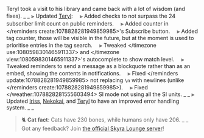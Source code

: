 Teryl took a visit to his library and came back with a lot of wisdom (and fixes).
_ _
⫸ Updated [Teryl](https://discord.com/api/oauth2/authorize?client_id=948377583626637343&permissions=1074004032&scope=applications.commands%20bot):
　⪢ Added checks to not surpass the 24 subscriber limit count on public reminders.
　⪢ Added counter in </reminders create:1078828281949859985>'s Subscribe button.
　⪢ Added tag counter, those will be visible in the future, but at the moment is used to prioritise entries in the tag search.
　⪢ Tweaked </timezone use:1080598301465911337> and </timezone view:1080598301465911337>'s autocomplete to show match level.
　⪢ Tweaked reminders to send a message as a blockquote rather than as an embed, showing the contents in notifications.
　⪢ Fixed </reminders update:1078828281949859985> not replacing `\n` with newlines (unlike </reminders create:1078828281949859985>).
　⪢ Fixed </weather:1078828281555603494> SI mode not using all the SI units.
_ _
⫸ Updated [Iriss](https://discord.com/api/oauth2/authorize?client_id=948377113457745990&permissions=326417868864&scope=applications.commands%20bot), [Nekokai](https://discord.com/api/oauth2/authorize?client_id=939613684592934992&permissions=16384&scope=bot%20applications.commands), and [Teryl](https://discord.com/api/oauth2/authorize?client_id=948377583626637343&permissions=1074004032&scope=applications.commands%20bot) to have an improved error handling system.
_ _
> 🐈 **Cat fact**: Cats have 230 bones, while humans only have 206.
_ _
> Got any feedback? Join [the official Skyra Lounge server](https://discord.com/invite/6gakFR2)!
